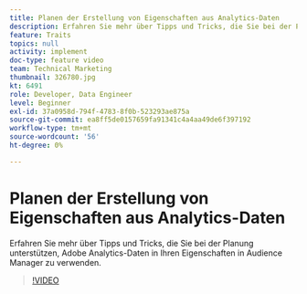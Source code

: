 ```yaml
---
title: Planen der Erstellung von Eigenschaften aus Analytics-Daten
description: Erfahren Sie mehr über Tipps und Tricks, die Sie bei der Planung unterstützen, Adobe Analytics-Daten in Ihren Eigenschaften in Audience Manager zu verwenden.
feature: Traits
topics: null
activity: implement
doc-type: feature video
team: Technical Marketing
thumbnail: 326780.jpg
kt: 6491
role: Developer, Data Engineer
level: Beginner
exl-id: 37a0958d-794f-4783-8f0b-523293ae875a
source-git-commit: ea8ff5de0157659fa91341c4a4aa49de6f397192
workflow-type: tm+mt
source-wordcount: '56'
ht-degree: 0%

---
```


# Planen der Erstellung von Eigenschaften aus Analytics-Daten

Erfahren Sie mehr über Tipps und Tricks, die Sie bei der Planung unterstützen, Adobe Analytics-Daten in Ihren Eigenschaften in Audience Manager zu verwenden.

>[!VIDEO](https://video.tv.adobe.com/v/326780/?quality=12&learn=on)
